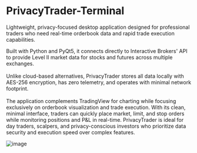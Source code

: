 # PrivacyTrader-Terminal
Lightweight, privacy-focused desktop application designed for professional traders who need real-time orderbook data and rapid trade execution capabilities.

Built with Python and PyQt5, it connects directly to Interactive Brokers' API to provide Level II market data for stocks and futures across multiple exchanges. <br>
<br>
Unlike cloud-based alternatives, PrivacyTrader stores all data locally with AES-256 encryption, has zero telemetry, and operates with minimal network footprint. <br>
<br>
The application complements TradingView for charting while focusing exclusively on orderbook visualization and trade execution. With its clean, minimal interface, traders can quickly place market, limit, and stop orders while monitoring positions and P&L in real-time.
PrivacyTrader is ideal for day traders, scalpers, and privacy-conscious investors who prioritize data security and execution speed over complex features. <br>


![image](https://github.com/user-attachments/assets/3305970d-7bfe-4766-b0c1-e53550cafc59)
